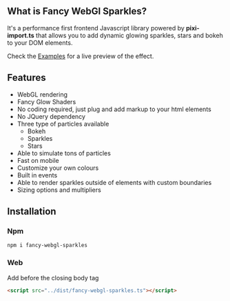 ## What is Fancy WebGl Sparkles?

It's a performance first frontend Javascript library powered by **pixi-import.ts** that allows you to add dynamic glowing sparkles, stars and bokeh to your DOM elements.

Check the [Examples](/usage/examples) for a live preview of the effect.

## Features
- WebGL rendering
- Fancy Glow Shaders
- No coding required, just plug and add markup to your html elements
- No JQuery dependency
- Three type of particles available
  - Bokeh
  - Sparkles
  - Stars
- Able to simulate tons of particles
- Fast on mobile
- Customize your own colours
- Built in events
- Able to render sparkles outside of elements with custom boundaries
- Sizing options and multipliers

## Installation

### Npm

```
npm i fancy-webgl-sparkles
```

### Web
Add before the closing body tag
``` html
<script src="../dist/fancy-webgl-sparkles.ts"></script>
```
